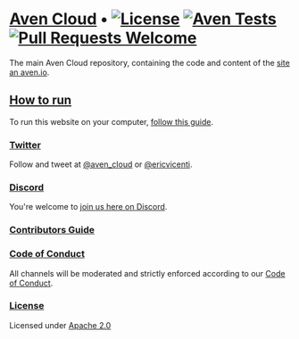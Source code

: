 # [Aven Cloud](https://aven.io) • [![License](https://img.shields.io/badge/License-Apache%202.0-blue.svg)](https://opensource.org/licenses/Apache-2.0) [![Aven Tests](https://github.com/AvenCloud/cloud/workflows/Test%20Suite/badge.svg)](https://github.com/AvenCloud/cloud/actions?query=workflow%3A%22Test+Suite%22) [![Pull Requests Welcome](https://img.shields.io/badge/PRs-welcome-brightgreen.svg?style=square)](https://aven.io/docs/contributing)

The main Aven Cloud repository, containing the code and content of the [site an aven.io](https://aven.io).

## [How to run](https://aven.io/docs/self-hosting-guide)

To run this website on your computer, [follow this guide](https://aven.io/docs/self-hosting-guide).

### [Twitter](https://twitter.com/aven_cloud)

Follow and tweet at [@aven_cloud](https://twitter.com/aven_cloud) or [@ericvicenti](https://twitter.com/ericvicenti).

### [Discord](https://discord.gg/XvhnTHJ)

You're welcome to [join us here on Discord](https://discord.gg/XvhnTHJ).

### [Contributors Guide](https://aven.io/docs/contributing)

### [Code of Conduct](https://aven.io/code-of-conduct)

All channels will be moderated and strictly enforced according to our [Code of Conduct](https://aven.io/code-of-conduct).

### [License](https://github.com/AvenCloud/sky/blob/main/LICENSE.md)

Licensed under [Apache 2.0](https://github.com/AvenCloud/cloud/blob/main/LICENSE.md)
